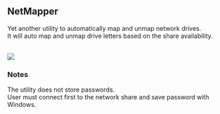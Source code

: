 ## NetMapper
Yet another utility to automatically map and unmap network drives.<br />
It will auto map and unmap drive letters based on the share availability.<br />
<br />

<img src="https://github.com/strain08/NetMapper/assets/117145406/929381f8-6649-4aab-a8a7-c6c21f207421">

### Notes
The utility does not store passwords.<br />
User must connect first to the network share and save password with Windows.
